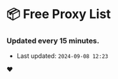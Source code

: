 # :package: Free Proxy List
### Updated every 15 minutes.

- Last updated: `2024-09-08 12:23`

:heart:
